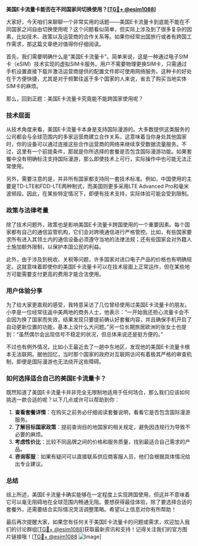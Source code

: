 **美国E卡流量卡能否在不同国家间切换使用？[[TG💪+ @esim1088](https://t.me/s/esim1088)]**

大家好，今天咱们来聊聊一个非常实用的话题——美国E卡流量卡到底能不能在不同国家之间自由切换使用呢？这个问题看似简单，但实际上涉及到了很多复杂的因素，比如技术、政策以及运营商的合作关系等。如果你经常出国旅行或者有跨国工作需求，那这篇文章绝对值得你仔细阅读。

首先，我们需要明确什么是“美国E卡流量卡”。简单来说，这是一种通过电子SIM卡（eSIM）技术实现的虚拟SIM卡服务。用户不需要物理更换SIM卡，只需通过手机设置直接下载并激活运营商提供的配置文件即可使用网络服务。这种卡的好处在于方便快捷，尤其是对于频繁往返于多个国家的人来说，省去了购买当地实体SIM卡的麻烦。

那么，回到正题：美国E卡流量卡究竟能不能跨国家使用呢？

### 技术层面

从技术角度来看，美国E卡流量卡本身是支持国际漫游的。大多数提供这类服务的公司都会与全球范围内的多家运营商建立合作关系，这意味着当你身处其他国家时，你的设备可以通过连接这些合作运营商的网络来继续享受数据流量服务。不过，这里有一个前提条件，那就是你所选择的套餐是否包含国际漫游功能。如果套餐中没有明确标注支持国际漫游，那么即使技术上可行，实际操作中也可能无法正常使用。

另外，需要注意的是，并非所有国家都支持同一套技术标准。例如，中国使用的主要是TD-LTE和FDD-LTE两种制式，而美国则更多采用LTE Advanced Pro和毫米波频段。因此，在某些特定情况下，即便有技术支持，实际体验可能会受到限制。

### 政策与法律考量

除了技术问题外，政策也是影响美国E卡流量卡跨国使用的一个重要因素。每个国家都有自己的通信监管机构，它们会对跨境通信进行严格管控。比如，有些国家要求所有进入其领土内的通信设备必须遵守当地的法律法规；还有些国家会对外籍人士施加额外限制，以保护本国公民的利益。

此外，由于涉及到税收、关税等问题，许多国家对进口电子产品的价格也有明确规定。这就意味着即使你的美国E卡流量卡可以在技术层面上正常运作，但在某些地方可能需要支付更高的费用才能合法使用。

### 用户体验分享

为了给大家更直观的感受，我特意采访了几位曾经使用过美国E卡流量卡的朋友。小李是一位经常往返中美两地的商务人士，他表示：“一开始我还担心流量卡会不会因为换了国家而失效，结果发现只要提前确认好套餐内容，并且确保手机开启了自动更新位置的功能，基本上没什么大问题。”另一位长期旅居欧洲的张女士也提到：“虽然偶尔会出现信号不稳定的状况，但总体来说还是挺方便的。”

不过也有例外情况，比如小王最近去了一趟中东地区，发现他的美国E卡流量卡根本无法联网。据他回忆，当时那个国家的政府对互联网访问有着极其严格的审查机制，即便是国际漫游也无法绕开这些障碍。

### 如何选择适合自己的美国E卡流量卡？

既然知道了美国E卡流量卡并非完全无限制地适用于任何场合，那么我们应该如何挑选一款合适的呢？以下几点或许可以帮助到你：

1. **查看套餐详情**：在购买之前务必仔细阅读套餐说明，看看它是否包含国际漫游服务。
2. **了解目标国家政策**：提前查询目的地国家的相关规定，避免因违规行为导致不必要的麻烦。
3. **考虑性价比**：比较不同品牌之间的价格和服务质量，找到最适合自己需求的产品。
4. **咨询客服**：如果有疑问可以直接联系供应商客服人员，他们会根据具体情况给出专业建议。

### 总结

综上所述，美国E卡流量卡确实能够在一定程度上实现跨国使用，但这并不意味着它可以毫无阻碍地在全球范围内畅通无阻。要想获得最佳体验，除了要选择合适的套餐外，还需要结合实际情况灵活调整策略。希望以上信息对你有所帮助！

最后再次提醒大家，如果您有任何关于美国E卡流量卡的问题或需求，欢迎加入我们的讨论群组[[TG💪+ @esim1088](https://t.me/s/esim1088)]获取最新资讯和支持！记得关注我们的官方图片链接哦！[[TG💪+ @esim1088](https://t.me/s/esim1088) ![Image](https://i.postimg.cc/4NQfJmqS/Snipaste-2025-05-13-00-14-12.png)]